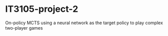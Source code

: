 # IT3105-project-2
On-policy MCTS using a neural network as the target policy to play complex two-player games
